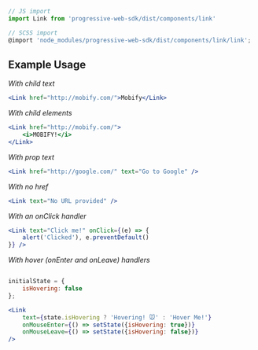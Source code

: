 ```js static
// JS import
import Link from 'progressive-web-sdk/dist/components/link'

// SCSS import
@import 'node_modules/progressive-web-sdk/dist/components/link/link';
```

## Example Usage

*With child text*

```jsx
<Link href="http://mobify.com/">Mobify</Link>
```

*With child elements*

```jsx
<Link href="http://mobify.com/">
    <i>MOBIFY!</i>
</Link>
```

*With prop text*

```jsx
<Link href="http://google.com/" text="Go to Google" />
```

*With no href*

```jsx
<Link text="No URL provided" />
```

*With an onClick handler*

```jsx
<Link text="Click me!" onClick={(e) => {
    alert('Clicked'), e.preventDefault()
}} />
```

*With hover (onEnter and onLeave) handlers*

```jsx

initialState = {
    isHovering: false
};

<Link
    text={state.isHovering ? 'Hovering! 🐭' : 'Hover Me!'} 
    onMouseEnter={() => setState({isHovering: true})}
    onMouseLeave={() => setState({isHovering: false})}
/>
```
